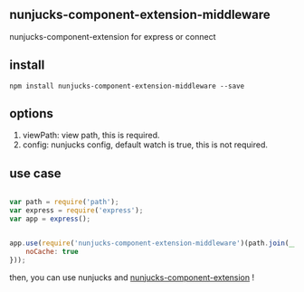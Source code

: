 nunjucks-component-extension-middleware
------

nunjucks-component-extension for express or connect

## install

```
npm install nunjucks-component-extension-middleware --save
```

## options

1. viewPath: view path, this is required.
2. config: nunjucks config, default watch is true, this is not required.

## use case

```js

var path = require('path');
var express = require('express');
var app = express();


app.use(require('nunjucks-component-extension-middleware')(path.join(__dirname, 'views'), {
	noCache: true
}));

```

then, you can use nunjucks and [nunjucks-component-extension](https://github.com/sm-bugu/nunjucks-component-extension) !
